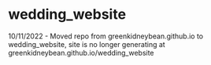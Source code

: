 # wedding_website

10/11/2022 - Moved repo from greenkidneybean.github.io to wedding_website, site is no longer generating at greenkidneybean.github.io/wedding_website

